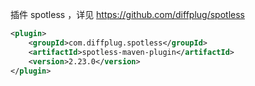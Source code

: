 

插件 spotless ，详见 https://github.com/diffplug/spotless

```xml
<plugin>
    <groupId>com.diffplug.spotless</groupId>
    <artifactId>spotless-maven-plugin</artifactId>
    <version>2.23.0</version>
</plugin>
```





































